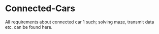 # Connected-Cars

All requirements about connected car 1 such; solving maze, transmit data etc. can be found here.
